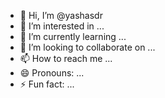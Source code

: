 - 👋 Hi, I’m @yashasdr
- 👀 I’m interested in ...
- 🌱 I’m currently learning ...
- 💞️ I’m looking to collaborate on ...
- 📫 How to reach me ...
- 😄 Pronouns: ...
- ⚡ Fun fact: ...

<!---
yashasdr/yashasdr is a ✨ special ✨ repository because its `README.md` (this file) appears on your GitHub profile.
You can click the Preview link to take a look at your changes.
--->
